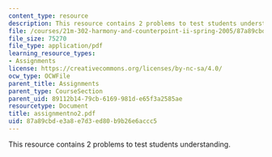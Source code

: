 ```yaml
---
content_type: resource
description: This resource contains 2 problems to test students understanding.
file: /courses/21m-302-harmony-and-counterpoint-ii-spring-2005/87a89cbde3a8e7d3ed80b9b26e6accc5_assignmentno2.pdf
file_size: 75270
file_type: application/pdf
learning_resource_types:
- Assignments
license: https://creativecommons.org/licenses/by-nc-sa/4.0/
ocw_type: OCWFile
parent_title: Assignments
parent_type: CourseSection
parent_uid: 89112b14-79cb-6169-981d-e65f3a2585ae
resourcetype: Document
title: assignmentno2.pdf
uid: 87a89cbd-e3a8-e7d3-ed80-b9b26e6accc5
---
```

This resource contains 2 problems to test students understanding.